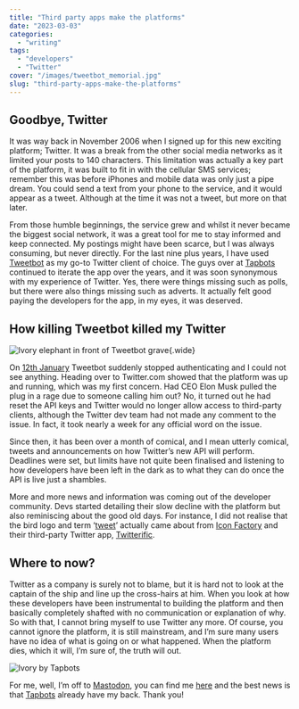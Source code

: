 ```yaml
---
title: "Third party apps make the platforms"
date: "2023-03-03"
categories:
  - "writing"
tags:
  - "developers"
  - "Twitter"
cover: "/images/tweetbot_memorial.jpg"
slug: "third-party-apps-make-the-platforms"
---
```


## Goodbye, Twitter

It was way back in November 2006 when I signed up for this new exciting platform; Twitter. It was a break from the other social media networks as it limited your posts to 140 characters. This limitation was actually a key part of the platform, it was built to fit in with the cellular SMS services; remember this was before iPhones and mobile data was only just a pipe dream. You could send a text from your phone to the service, and it would appear as a tweet. Although at the time it was not a tweet, but more on that later.

From those humble beginnings, the service grew and whilst it never became the biggest social network, it was a great tool for me to stay informed and keep connected. My postings might have been scarce, but I was always consuming, but never directly. For the last nine plus years, I have used [Tweetbot][1] as my go-to Twitter client of choice. The guys over at [Tapbots][2] continued to iterate the app over the years, and it was soon synonymous with my experience of Twitter. Yes, there were things missing such as polls, but there were also things missing such as adverts. It actually felt good paying the developers for the app, in my eyes, it was deserved.

## How killing Tweetbot killed my Twitter

![Ivory elephant in front of Tweetbot grave][image-1]{.wide}

On [12th January][3] Tweetbot suddenly stopped authenticating and I could not see anything. Heading over to Twitter.com showed that the platform was up and running, which was my first concern. Had CEO Elon Musk pulled the plug in a rage due to someone calling him out? No, it turned out he had reset the API keys and Twitter would no longer allow access to third-party clients, although the Twitter dev team had not made any comment to the issue. In fact, it took nearly a week for any official word on the issue.

Since then, it has been over a month of comical, and I mean utterly comical, tweets and announcements on how Twitter’s new API will perform. Deadlines were set, but limits have not quite been finalised and listening to how developers have been left in the dark as to what they can do once the API is live just a shambles.

More and more news and information was coming out of the developer community. Devs started detailing their slow decline with the platform but also reminiscing about the good old days. For instance, I did not realise that the bird logo and term ‘[tweet][4]’ actually came about from [Icon Factory][5] and their third-party Twitter app, [Twitterific][6].

## Where to now?

Twitter as a company is surely not to blame, but it is hard not to look at the captain of the ship and line up the cross-hairs at him. When you look at how these developers have been instrumental to building the platform and then basically completely shafted with no communication or explanation of why. So with that, I cannot bring myself to use Twitter any more. Of course, you cannot ignore the platform, it is still mainstream, and I’m sure many users have no idea of what is going on or what happened. When the platform dies, which it will, I’m sure of, the truth will out.

![Ivory by Tapbots][image-2]

For me, well, I’m off to [Mastodon][7], you can find me [here][8] and the best news is that [Tapbots][9] already have my back. Thank you!

[1]:	https://tapbots.com/tweetbot/
[2]:	https://tapbots.com
[3]:	https://blog.iconfactory.com/2023/01/state-of-the-twitterverse/
[4]:	https://daringfireball.net/thetalkshow/2023/01/19/ep-367
[5]:	https://iconfactory.com
[6]:	https://twitterrific.com/beyond
[7]:	https://mastodon.social/@FunkyLarma
[8]:	https://mastodon.social/@FunkyLarma
[9]:	https://tapbots.com/ivory/

[image-1]:	/images/tweetbot_memorial.jpg
[image-2]:	/images/ivory.jpeg
